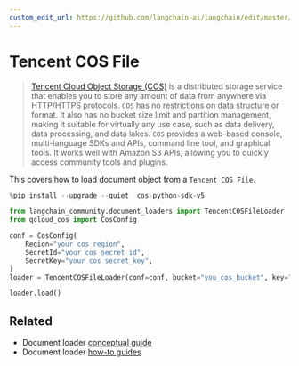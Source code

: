 ```yaml
---
custom_edit_url: https://github.com/langchain-ai/langchain/edit/master/docs/docs/integrations/document_loaders/tencent_cos_file.ipynb
---
```

# Tencent COS File

>[Tencent Cloud Object Storage (COS)](https://www.tencentcloud.com/products/cos) is a distributed 
> storage service that enables you to store any amount of data from anywhere via HTTP/HTTPS protocols. 
> `COS` has no restrictions on data structure or format. It also has no bucket size limit and 
> partition management, making it suitable for virtually any use case, such as data delivery, 
> data processing, and data lakes. `COS` provides a web-based console, multi-language SDKs and APIs, 
> command line tool, and graphical tools. It works well with Amazon S3 APIs, allowing you to quickly 
> access community tools and plugins.

This covers how to load document object from a `Tencent COS File`.


```python
%pip install --upgrade --quiet  cos-python-sdk-v5
```


```python
from langchain_community.document_loaders import TencentCOSFileLoader
from qcloud_cos import CosConfig
```


```python
conf = CosConfig(
    Region="your cos region",
    SecretId="your cos secret_id",
    SecretKey="your cos secret_key",
)
loader = TencentCOSFileLoader(conf=conf, bucket="you_cos_bucket", key="fake.docx")
```


```python
loader.load()
```


## Related

- Document loader [conceptual guide](/docs/concepts/#document-loaders)
- Document loader [how-to guides](/docs/how_to/#document-loaders)
